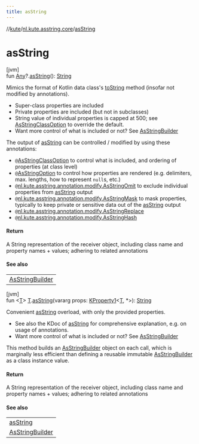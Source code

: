 ```yaml
---
title: asString
---
```

//[kute](../../index.html)/[nl.kute.asstring.core](index.html)/[asString](as-string.html)



# asString



[jvm]\
fun [Any](https://kotlinlang.org/api/latest/jvm/stdlib/kotlin/-any/index.html)?.[asString](as-string.html)(): [String](https://kotlinlang.org/api/latest/jvm/stdlib/kotlin/-string/index.html)



Mimics the format of Kotlin data class's [toString](https://kotlinlang.org/api/latest/jvm/stdlib/kotlin/index.html) method (insofar not modified by annotations).



- 
   Super-class properties are included
- 
   Private properties are included (but not in subclasses)
- 
   String value of individual properties is capped at 500; see [AsStringClassOption](../nl.kute.asstring.annotation.option/-as-string-class-option/index.html) to override the default.
- 
   Want more control of what is included or not? See [AsStringBuilder](-as-string-builder/index.html)




The output of [asString](as-string.html) can be controlled / modified by using these annotations:



- 
   `@`[AsStringClassOption](../nl.kute.asstring.annotation.option/-as-string-class-option/index.html) to control what is included, and ordering of properties (at class level)
- 
   `@`[AsStringOption](../nl.kute.asstring.annotation.option/-as-string-option/index.html) to control how properties are rendered (e.g. delimiters, max. lengths, how to represent `null`s, etc.)
- 
   `@`[nl.kute.asstring.annotation.modify.AsStringOmit](../nl.kute.asstring.annotation.modify/-as-string-omit/index.html) to exclude individual properties from [asString](as-string.html) output
- 
   `@`[nl.kute.asstring.annotation.modify.AsStringMask](../nl.kute.asstring.annotation.modify/-as-string-mask/index.html) to mask properties, typically to keep private or sensitive data out of the [asString](as-string.html) output
- 
   `@`[nl.kute.asstring.annotation.modify.AsStringReplace](../nl.kute.asstring.annotation.modify/-as-string-replace/index.html)
- 
   `@`[nl.kute.asstring.annotation.modify.AsStringHash](../nl.kute.asstring.annotation.modify/-as-string-hash/index.html)




#### Return



A String representation of the receiver object, including class name and property names + values; adhering to related annotations



#### See also


| |
|---|
| [AsStringBuilder](-as-string-builder/index.html) |




[jvm]\
fun &lt;[T](as-string.html)&gt; [T](as-string.html).[asString](as-string.html)(vararg props: [KProperty1](https://kotlinlang.org/api/latest/jvm/stdlib/kotlin.reflect/-k-property1/index.html)&lt;[T](as-string.html), *&gt;): [String](https://kotlinlang.org/api/latest/jvm/stdlib/kotlin/-string/index.html)



Convenient [asString](as-string.html) overload, with only the provided properties.



- 
   See also the KDoc of [asString](as-string.html) for comprehensive explanation, e.g. on usage of annotations.
- 
   Want more control of what is included or not? See [AsStringBuilder](-as-string-builder/index.html)




This method builds an [AsStringBuilder](-as-string-builder/index.html) object on each call, which is marginally less efficient than defining a reusable immutable [AsStringBuilder](-as-string-builder/index.html) as a class instance value.



#### Return



A String representation of the receiver object, including class name and property names + values; adhering to related annotations



#### See also


| |
|---|
| [asString](as-string.html) |
| [AsStringBuilder](-as-string-builder/index.html) |



